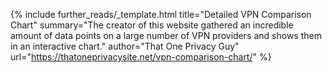 {%
  include further_reads/_template.html
  title="Detailed VPN Comparison Chart"
  summary="The creator of this website gathered an incredible amount of data points on a large number of VPN providers and shows them in an interactive chart."
  author="That One Privacy Guy"
  url="https://thatoneprivacysite.net/vpn-comparison-chart/"
%}
